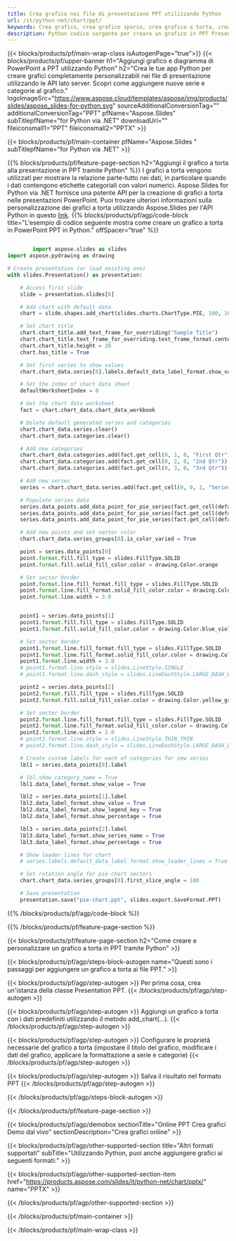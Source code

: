 ```yaml
---
title: Crea grafico nei file di presentazione PPT utilizzando Python
url: /it/python-net/chart/ppt/
keywords: Crea grafico, crea grafico sparso, crea grafico a torta, crea grafico ad albero, crea grafico azionario, crea grafico a scatola e baffi, crea grafico istogramma, crea grafico a imbuto, grafico sunburst, grafico multicategoria, presentazione PowerPoint, Python
description: Python codice sorgente per creare un grafico in PPT Presentazione.
---
```


{{< blocks/products/pf/main-wrap-class isAutogenPage="true">}}
{{< blocks/products/pf/upper-banner h1="Aggiungi grafico e diagramma di PowerPoint a PPT utilizzando Python" h2="Crea le tue app Python per creare grafici completamente personalizzabili nei file di presentazione utilizzando le API lato server. Scopri come aggiungere nuove serie e categorie al grafico." logoImageSrc="https://www.aspose.cloud/templates/aspose/img/products/slides/aspose_slides-for-python.svg" sourceAdditionalConversionTag="" additionalConversionTag="PPT" pfName="Aspose.Slides" subTitlepfName="for Python via .NET" downloadUrl="" fileiconsmall1="PPT" fileiconsmall2="PPTX" >}}

{{< blocks/products/pf/main-container pfName="Aspose.Slides " subTitlepfName="for Python via .NET" >}}

{{% blocks/products/pf/feature-page-section  h2="Aggiungi il grafico a torta alla presentazione in PPT tramite Python" %}}
I grafici a torta vengono utilizzati per mostrare la relazione parte-tutto nei dati, in particolare quando i dati contengono etichette categoriali con valori numerici. Aspose.Slides for Python via .NET fornisce una potente API per la creazione di grafici a torta nelle presentazioni PowerPoint. Puoi trovare ulteriori informazioni sulla personalizzazione dei grafici a torta utilizzando Aspose.Slides per l'API Python in questo [link](https://docs.aspose.com/slides/python-net/pie-chart/).
{{% blocks/products/pf/agp/code-block title="L'esempio di codice seguente mostra come creare un grafico a torta in PowerPoint PPT in Python." offSpacer="true" %}}

```py

        import aspose.slides as slides
import aspose.pydrawing as drawing

# Create presentation (or load existing one) 
with slides.Presentation() as presentation:

    # Access first slide
    slide = presentation.slides[0]

    # Add chart with default data
    chart = slide.shapes.add_chart(slides.charts.ChartType.PIE, 100, 100, 400, 400)

    # Set chart title
    chart.chart_title.add_text_frame_for_overriding("Sample Title")
    chart.chart_title.text_frame_for_overriding.text_frame_format.center_text = slides.NullableBool(True)
    chart.chart_title.height = 20
    chart.has_title = True

    # Set first series to show values
    chart.chart_data.series[0].labels.default_data_label_format.show_value = True

    # Set the index of chart data sheet
    defaultWorksheetIndex = 0

    # Get the chart data worksheet
    fact = chart.chart_data.chart_data_workbook

    # Delete default generated series and categories
    chart.chart_data.series.clear()
    chart.chart_data.categories.clear()

    # Add new categories
    chart.chart_data.categories.add(fact.get_cell(0, 1, 0, "First Qtr"))
    chart.chart_data.categories.add(fact.get_cell(0, 2, 0, "2nd Qtr"))
    chart.chart_data.categories.add(fact.get_cell(0, 3, 0, "3rd Qtr"))

    # Add new series
    series = chart.chart_data.series.add(fact.get_cell(0, 0, 1, "Series 1"), chart.type)

    # Populate series data
    series.data_points.add_data_point_for_pie_series(fact.get_cell(defaultWorksheetIndex, 1, 1, 20))
    series.data_points.add_data_point_for_pie_series(fact.get_cell(defaultWorksheetIndex, 2, 1, 50))
    series.data_points.add_data_point_for_pie_series(fact.get_cell(defaultWorksheetIndex, 3, 1, 30))

    # Add new points and set sector color
    chart.chart_data.series_groups[0].is_color_varied = True

    point = series.data_points[0]
    point.format.fill.fill_type = slides.FillType.SOLID
    point.format.fill.solid_fill_color.color = drawing.Color.orange

    # Set sector border
    point.format.line.fill_format.fill_type = slides.FillType.SOLID
    point.format.line.fill_format.solid_fill_color.color = drawing.Color.gray
    point.format.line.width = 3.0


    point1 = series.data_points[1]
    point1.format.fill.fill_type = slides.FillType.SOLID
    point1.format.fill.solid_fill_color.color = drawing.Color.blue_violet

    # Set sector border
    point1.format.line.fill_format.fill_type = slides.FillType.SOLID
    point1.format.line.fill_format.solid_fill_color.color = drawing.Color.blue
    point1.format.line.width = 3.0
    # point1.format.line.style = slides.LineStyle.SINGLE
    # point1.format.line.dash_style = slides.LineDashStyle.LARGE_DASH_DOT

    point2 = series.data_points[2]
    point2.format.fill.fill_type = slides.FillType.SOLID
    point2.format.fill.solid_fill_color.color = drawing.Color.yellow_green

    # Set sector border
    point2.format.line.fill_format.fill_type = slides.FillType.SOLID
    point2.format.line.fill_format.solid_fill_color.color = drawing.Color.red
    point2.format.line.width = 2.0
    # point2.format.line.style = slides.LineStyle.THIN_THIN
    # point2.format.line.dash_style = slides.LineDashStyle.LARGE_DASH_DOT_DOT

    # Create custom labels for each of categories for new series
    lbl1 = series.data_points[0].label

    # lbl.show_category_name = True
    lbl1.data_label_format.show_value = True

    lbl2 = series.data_points[1].label
    lbl2.data_label_format.show_value = True
    lbl2.data_label_format.show_legend_key = True
    lbl2.data_label_format.show_percentage = True

    lbl3 = series.data_points[2].label
    lbl3.data_label_format.show_series_name = True
    lbl3.data_label_format.show_percentage = True

    # Show leader lines for chart
    # series.labels.default_data_label_format.show_leader_lines = True

    # Set rotation angle for pie chart sectors
    chart.chart_data.series_groups[0].first_slice_angle = 180

    # Save presentation
    presentation.save("pie-chart.ppt", slides.export.SaveFormat.PPT)

```

{{% /blocks/products/pf/agp/code-block %}}

{{% /blocks/products/pf/feature-page-section %}}

{{< blocks/products/pf/feature-page-section  h2="Come creare e personalizzare un grafico a torta in PPT tramite Python" >}}

{{< blocks/products/pf/agp/steps-block-autogen name="Questi sono i passaggi per aggiungere un grafico a torta ai file PPT." >}}

{{< blocks/products/pf/agp/step-autogen >}}
Per prima cosa, crea un'istanza della classe Presentation PPT.
{{< /blocks/products/pf/agp/step-autogen >}}

{{< blocks/products/pf/agp/step-autogen >}}
Aggiungi un grafico a torta con i dati predefiniti utilizzando il metodo add_chart(...).
{{< /blocks/products/pf/agp/step-autogen >}}

{{< blocks/products/pf/agp/step-autogen >}}
Configurare le proprietà necessarie del grafico a torta (impostare il titolo del grafico, modificare i dati del grafico, applicare la formattazione a serie e categorie)
{{< /blocks/products/pf/agp/step-autogen >}}

{{< blocks/products/pf/agp/step-autogen >}}
Salva il risultato nel formato PPT
{{< /blocks/products/pf/agp/step-autogen >}}

{{< /blocks/products/pf/agp/steps-block-autogen >}}

{{< /blocks/products/pf/feature-page-section >}}

{{< blocks/products/pf/agp/demobox sectionTitle="Online PPT Crea grafici Demo dal vivo" sectionDescription="Crea grafici online" >}}

{{< blocks/products/pf/agp/other-supported-section title="Altri formati supportati" subTitle="Utilizzando Python, puoi anche aggiungere grafici ai seguenti formati:" >}}

{{< blocks/products/pf/agp/other-supported-section-item href="https://products.aspose.com/slides/it/python-net/chart/pptx/" name="PPTX" >}}


{{< /blocks/products/pf/agp/other-supported-section >}}

{{< /blocks/products/pf/main-container >}}
    
{{< /blocks/products/pf/main-wrap-class >}}